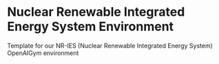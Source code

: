 # Nuclear Renewable Integrated Energy System Environment
Template for our NR-IES (Nuclear Renewable Integrated Energy System) OpenAIGym environment
